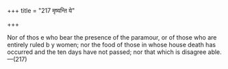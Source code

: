 +++
title = "217 मृष्यन्ति ये"

+++

Nor of thos e who bear the presence of the paramour, or of those who are entirely ruled b y women; nor the food of those in whose house death has occurred and the ten days have not passed; nor that which is disagree able.—(217)